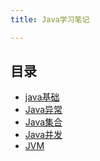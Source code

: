 ```yaml
---
title: Java学习笔记

---
```


## 目录
- [java基础](/documentation/java/base.html)
- [Java异常](/documentation/java/exception.html)
- [Java集合]()
- [Java并发]()
- [JVM]()
